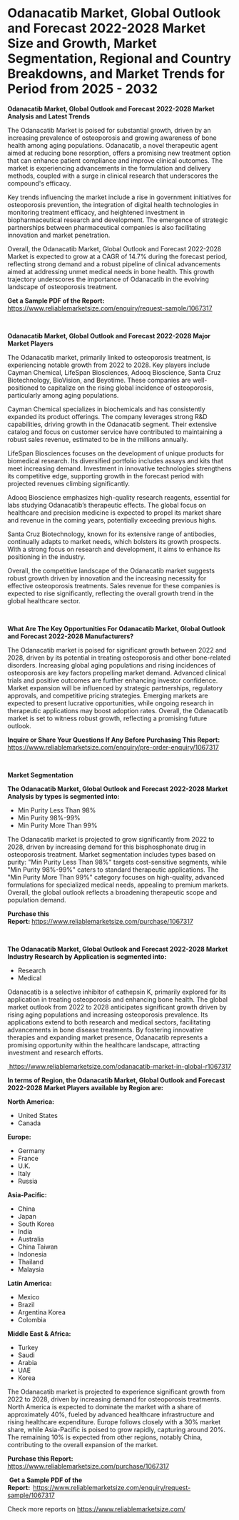 <p><h1>Odanacatib Market, Global Outlook and Forecast 2022-2028 Market Size and Growth, Market Segmentation, Regional and Country Breakdowns, and Market Trends for Period from 2025 -  2032</h1></p><p><strong>Odanacatib Market, Global Outlook and Forecast 2022-2028 Market Analysis and Latest Trends</strong></p>
<p><p>The Odanacatib Market is poised for substantial growth, driven by an increasing prevalence of osteoporosis and growing awareness of bone health among aging populations. Odanacatib, a novel therapeutic agent aimed at reducing bone resorption, offers a promising new treatment option that can enhance patient compliance and improve clinical outcomes. The market is experiencing advancements in the formulation and delivery methods, coupled with a surge in clinical research that underscores the compound's efficacy. </p><p>Key trends influencing the market include a rise in government initiatives for osteoporosis prevention, the integration of digital health technologies in monitoring treatment efficacy, and heightened investment in biopharmaceutical research and development. The emergence of strategic partnerships between pharmaceutical companies is also facilitating innovation and market penetration. </p><p>Overall, the Odanacatib Market, Global Outlook and Forecast 2022-2028 Market is expected to grow at a CAGR of 14.7% during the forecast period, reflecting strong demand and a robust pipeline of clinical advancements aimed at addressing unmet medical needs in bone health. This growth trajectory underscores the importance of Odanacatib in the evolving landscape of osteoporosis treatment.</p></p>
<p><strong>Get a Sample PDF of the Report:&nbsp;</strong> <a href="https://www.reliablemarketsize.com/enquiry/request-sample/1067317?utm_campaign=2337&utm_medium=2&utm_source=Github&utm_content=ia&utm_term=21032025&utm_id=odanacatib-market-global-outlook-and-forecast-2022-2028">https://www.reliablemarketsize.com/enquiry/request-sample/1067317</a></p>
<p>&nbsp;</p>
<p><strong>Odanacatib Market, Global Outlook and Forecast 2022-2028 Major Market Players</strong></p>
<p><p>The Odanacatib market, primarily linked to osteoporosis treatment, is experiencing notable growth from 2022 to 2028. Key players include Cayman Chemical, LifeSpan Biosciences, Adooq Bioscience, Santa Cruz Biotechnology, BioVision, and Beyotime. These companies are well-positioned to capitalize on the rising global incidence of osteoporosis, particularly among aging populations.</p><p>Cayman Chemical specializes in biochemicals and has consistently expanded its product offerings. The company leverages strong R&D capabilities, driving growth in the Odanacatib segment. Their extensive catalog and focus on customer service have contributed to maintaining a robust sales revenue, estimated to be in the millions annually.</p><p>LifeSpan Biosciences focuses on the development of unique products for biomedical research. Its diversified portfolio includes assays and kits that meet increasing demand. Investment in innovative technologies strengthens its competitive edge, supporting growth in the forecast period with projected revenues climbing significantly.</p><p>Adooq Bioscience emphasizes high-quality research reagents, essential for labs studying Odanacatib’s therapeutic effects. The global focus on healthcare and precision medicine is expected to propel its market share and revenue in the coming years, potentially exceeding previous highs.</p><p>Santa Cruz Biotechnology, known for its extensive range of antibodies, continually adapts to market needs, which bolsters its growth prospects. With a strong focus on research and development, it aims to enhance its positioning in the industry.</p><p>Overall, the competitive landscape of the Odanacatib market suggests robust growth driven by innovation and the increasing necessity for effective osteoporosis treatments. Sales revenue for these companies is expected to rise significantly, reflecting the overall growth trend in the global healthcare sector.</p></p>
<p>&nbsp;</p>
<p><strong>What Are The Key Opportunities For Odanacatib Market, Global Outlook and Forecast 2022-2028 Manufacturers?</strong></p>
<p><p>The Odanacatib market is poised for significant growth between 2022 and 2028, driven by its potential in treating osteoporosis and other bone-related disorders. Increasing global aging populations and rising incidences of osteoporosis are key factors propelling market demand. Advanced clinical trials and positive outcomes are further enhancing investor confidence. Market expansion will be influenced by strategic partnerships, regulatory approvals, and competitive pricing strategies. Emerging markets are expected to present lucrative opportunities, while ongoing research in therapeutic applications may boost adoption rates. Overall, the Odanacatib market is set to witness robust growth, reflecting a promising future outlook.</p></p>
<p><strong>Inquire or Share Your Questions If Any Before Purchasing This Report:</strong> <a href="https://www.reliablemarketsize.com/enquiry/pre-order-enquiry/1067317?utm_campaign=2337&utm_medium=2&utm_source=Github&utm_content=ia&utm_term=21032025&utm_id=odanacatib-market-global-outlook-and-forecast-2022-2028">https://www.reliablemarketsize.com/enquiry/pre-order-enquiry/1067317</a></p>
<p>&nbsp;</p>
<p><strong>Market Segmentation</strong></p>
<p><strong>The Odanacatib Market, Global Outlook and Forecast 2022-2028 Market Analysis by types is segmented into:</strong></p>
<p><ul><li>Min Purity Less Than 98%</li><li>Min Purity 98%-99%</li><li>Min Purity More Than 99%</li></ul></p>
<p><p>The Odanacatib market is projected to grow significantly from 2022 to 2028, driven by increasing demand for this bisphosphonate drug in osteoporosis treatment. Market segmentation includes types based on purity: "Min Purity Less Than 98%" targets cost-sensitive segments, while "Min Purity 98%-99%" caters to standard therapeutic applications. The "Min Purity More Than 99%" category focuses on high-quality, advanced formulations for specialized medical needs, appealing to premium markets. Overall, the global outlook reflects a broadening therapeutic scope and population demand.</p></p>
<p><strong>Purchase this Report:&nbsp;</strong><a href="https://www.reliablemarketsize.com/purchase/1067317?utm_campaign=2337&utm_medium=2&utm_source=Github&utm_content=ia&utm_term=21032025&utm_id=odanacatib-market-global-outlook-and-forecast-2022-2028">https://www.reliablemarketsize.com/purchase/1067317</a></p>
<p>&nbsp;</p>
<p><strong>The Odanacatib Market, Global Outlook and Forecast 2022-2028 Market Industry Research by Application is segmented into:</strong></p>
<p><ul><li>Research</li><li>Medical</li></ul></p>
<p><p>Odanacatib is a selective inhibitor of cathepsin K, primarily explored for its application in treating osteoporosis and enhancing bone health. The global market outlook from 2022 to 2028 anticipates significant growth driven by rising aging populations and increasing osteoporosis prevalence. Its applications extend to both research and medical sectors, facilitating advancements in bone disease treatments. By fostering innovative therapies and expanding market presence, Odanacatib represents a promising opportunity within the healthcare landscape, attracting investment and research efforts.</p></p>
<p><a href="https://www.reliablemarketsize.com/odanacatib-market-in-global-r1067317?utm_campaign=2337&utm_medium=2&utm_source=Github&utm_content=ia&utm_term=21032025&utm_id=odanacatib-market-global-outlook-and-forecast-2022-2028">&nbsp;https://www.reliablemarketsize.com/odanacatib-market-in-global-r1067317</a></p>
<p><strong>In terms of Region, the Odanacatib Market, Global Outlook and Forecast 2022-2028 Market Players available by Region are:</strong></p>
<p>
    <p> <strong> North America: </strong>
        <ul>
            <li>United States</li>
            <li>Canada</li>
        </ul>
        </p> 
    <p> <strong> Europe: </strong>
        <ul>
            <li>Germany</li>
            <li>France</li>
            <li>U.K.</li>
            <li>Italy</li>
            <li>Russia</li>
        </ul>
        </p> 
    <p> <strong> Asia-Pacific: </strong>
        <ul>
            <li>China</li>
            <li>Japan</li>
            <li>South Korea</li>
            <li>India</li>
            <li>Australia</li>
            <li>China Taiwan</li>
            <li>Indonesia</li>
            <li>Thailand</li>
            <li>Malaysia</li>
        </ul>
        </p> 
    <p> <strong> Latin America: </strong>
        <ul>
            <li>Mexico</li>
            <li>Brazil</li>
            <li>Argentina Korea</li>
            <li>Colombia</li>
        </ul>
        </p> 
    <p> <strong> Middle East & Africa: </strong>
        <ul>
            <li>Turkey</li>
            <li>Saudi</li>
            <li>Arabia</li>
            <li>UAE</li>
            <li>Korea</li>
        </ul>
    </p>
    </p>
<p><p>The Odanacatib market is projected to experience significant growth from 2022 to 2028, driven by increasing demand for osteoporosis treatments. North America is expected to dominate the market with a share of approximately 40%, fueled by advanced healthcare infrastructure and rising healthcare expenditure. Europe follows closely with a 30% market share, while Asia-Pacific is poised to grow rapidly, capturing around 20%. The remaining 10% is expected from other regions, notably China, contributing to the overall expansion of the market.</p></p>
<p><strong>Purchase this Report: </strong><a href="https://www.reliablemarketsize.com/purchase/1067317?utm_campaign=2337&utm_medium=2&utm_source=Github&utm_content=ia&utm_term=21032025&utm_id=odanacatib-market-global-outlook-and-forecast-2022-2028">https://www.reliablemarketsize.com/purchase/1067317</a></p>
<p>&nbsp;<strong>Get a Sample PDF of the Report:&nbsp;&nbsp;</strong><a href="https://www.reliablemarketsize.com/enquiry/request-sample/1067317?utm_campaign=2337&utm_medium=2&utm_source=Github&utm_content=ia&utm_term=21032025&utm_id=odanacatib-market-global-outlook-and-forecast-2022-2028">https://www.reliablemarketsize.com/enquiry/request-sample/1067317</a></p>
<p><strong></strong></p>
<p>Check more reports on <a href="https://www.reliablemarketsize.com/?utm_campaign=2337&utm_medium=2&utm_source=Github&utm_content=ia&utm_term=21032025&utm_id=odanacatib-market-global-outlook-and-forecast-2022-2028">https://www.reliablemarketsize.com/</a></p>